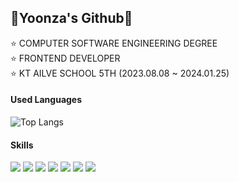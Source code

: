 ## 🐰Yoonza's Github🐰

⭐️ COMPUTER SOFTWARE ENGINEERING DEGREE<br>
⭐ FRONTEND DEVELOPER<br>
⭐️ KT AILVE SCHOOL 5TH (2023.08.08 ~ 2024.01.25)

#### Used Languages
![Top Langs](https://github-readme-stats.vercel.app/api/top-langs/?username=yoonza&layout=compact)

#### Skills
![](https://img.shields.io/badge/Python-3776AB?style=for-the-badge&logo=python&logoColor=white) ![](https://img.shields.io/badge/HTML-239120?style=for-the-badge&logo=html5&logoColor=white) ![](https://img.shields.io/badge/CSS-239120?&style=for-the-badge&logo=css3&logoColor=white) ![](https://img.shields.io/badge/HTML5-E34F26?style=for-the-badge&logo=html5&logoColor=white) ![](https://img.shields.io/badge/CSS3-1572B6?style=for-the-badge&logo=css3&logoColor=white) ![](https://img.shields.io/badge/React-20232A?style=for-the-badge&logo=react&logoColor=61DAFB) ![](<img src="https://img.shields.io/badge/Javascript-ffb13b?style=flat-square&logo=javascript&logoColor=white"/>)
